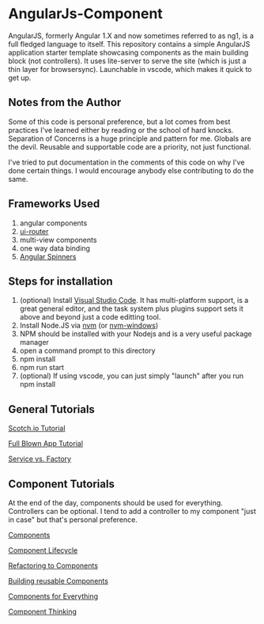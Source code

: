 # AngularJs-Component

AngularJS, formerly Angular 1.X and now sometimes referred to as ng1, is a full fledged language to itself. This repository contains a simple AngularJS application starter template showcasing components as the main building block (not controllers). It uses lite-server to serve the site (which is just a thin layer for browsersync). Launchable in vscode, which makes it quick to get up.

## Notes from the Author

Some of this code is personal preference, but a lot comes from best practices I've learned either by reading or the school of hard knocks. Separation of Concerns is a huge principle and pattern for me. Globals are the devil. Reusable and supportable code are a priority, not just functional.

I've tried to put documentation in the comments of this code on why I've done certain things. I would encourage anybody else contributing to do the same.

## Frameworks Used

1. angular components
2. [ui-router](https://ui-router.github.io/ng1/tutorial/helloworld)
3. multi-view components
4. one way data binding
5. [Angular Spinners](https://github.com/chevtek/angular-spinners/tree/gh-pages)

## Steps for installation

1. (optional) Install [Visual Studio Code](https://code.visualstudio.com). It has multi-platform support, is a great general editor, and the task system plus plugins support sets it above and beyond just a code editting tool.
1. Install Node.JS via [nvm](https://github.com/creationix/nvm) (or [nvm-windows](https://github.com/coreybutler/nvm-windows))
1. NPM should be installed with your Nodejs and is a very useful package manager
1. open a command prompt to this directory 
1. npm install
1. npm run start
1. (optional) If using vscode, you can just simply "launch" after you run npm install

## General Tutorials

[Scotch.io Tutorial](https://scotch.io/courses/getting-started-with-angularjs-1x)

[Full Blown App Tutorial](https://github.com/toddmotto/angular-1-5-components-app)

[Service vs. Factory](https://blog.thoughtram.io/angular/2015/07/07/service-vs-factory-once-and-for-all.html)

## Component Tutorials

At the end of the day, components should be used for everything. Controllers can be optional. I tend to add a controller to my component "just in case" but that's personal preference.

[Components](https://toddmotto.com/exploring-the-angular-1-5-component-method/)

[Component Lifecycle](https://toddmotto.com/angular-1-5-lifecycle-hooks)

[Refactoring to Components](https://teropa.info/blog/2015/10/18/refactoring-angular-apps-to-components.html)

[Building reusable Components](https://www.sitepoint.com/building-angular-1-5-components/)

[Components for Everything](https://medium.com/the-startup-lab-blog/creating-highly-reusable-angularjs-components-9249f21c1938)

[Component Thinking](http://busypeoples.github.io/post/thinking-in-components-angular-js/)
